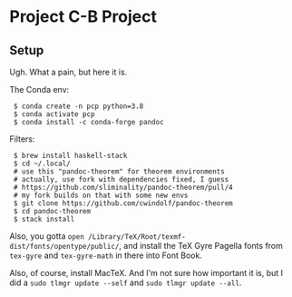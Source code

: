 # Project C-B Project

## Setup

Ugh. What a pain, but here it is.

The Conda env:

```
 $ conda create -n pcp python=3.8
 $ conda activate pcp
 $ conda install -c conda-forge pandoc
```

Filters:

```
 $ brew install haskell-stack
 $ cd ~/.local/
 # use this "pandoc-theorem" for theorem environments
 # actually, use fork with dependencies fixed, I guess
 # https://github.com/sliminality/pandoc-theorem/pull/4
 # my fork builds on that with some new envs
 $ git clone https://github.com/cwindolf/pandoc-theorem
 $ cd pandoc-theorem
 $ stack install
```

Also, you gotta `open /Library/TeX/Root/texmf-dist/fonts/opentype/public/`, and install the TeX Gyre Pagella fonts from `tex-gyre` and `tex-gyre-math` in there into Font Book.

Also, of course, install MacTeX. And I'm not sure how important it is, but I did a `sudo tlmgr update --self` and `sudo tlmgr update --all`.
